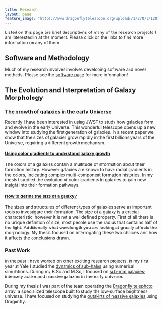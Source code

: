 ```yaml
---
title: Research
layout: page
feature_image: "https://www.dragonflytelescope.org/uploads/1/2/0/1/120152565/background-images/348137435.jpg"
---
```


Listed on this page are brief descriptions of many of the research projects I am interested in at the moment. Please click on the links to find more information on any of them

## Software and Methodology

Much of my research involves involves developing software and novel methods. Please see the [software page](/data.md) for more information!

## The Evolution and Interpretation of Galaxy Morphology

### [The growth of galaxies in the early Universe](/research/eor_morph.md)

Recently I have been interested in using JWST to study how galaxies form and evolve in the early Universe. This wonderful telescope opens up a new window into studying the first generation of galaxies. In a recent paper we show that the sizes of galaxies grow rapidly in the first billions years of the Universe, requiring a different growth mechanism. 

#### [Using color gradients to understand galaxy growth](/research/col_grad/)

The colors of a galaxies contain a multitude of information about their formation history. However galaxies are known to have radial gradients in the colors, indicating complex multi-component formation histories. In my thesis I studied the evolution of color gradients in galaxies to gain new insight into their formation pathways.

#### [How to define the size of a galaxy?](/research/gal_size/)

 The sizes and structures of different types of galaxies serve as important tools to investigate their formation. The size of a galaxy is a crucial characteristic, however it is not a well defined property. First of all there is no unique definition of size, most people use the radius that contains half of the light. Additionally what wavelength you are looking at greatly affects the morphology. My thesis  focused on interrogating these two choices and how it affects the conclusions drawn.

### Past Work

In the past I have worked on other exciting research projects. In my first year at Yale I studied the [dynamics of sub-halos](/research/self_fric/) using numerical simulations. During my B.Sc and M.Sc, I focused on [sub-mm galaxies](/research/submm/); intensely active and massive galaxies in the early universe.

During my thesis I was part of the team operating the [Dragonfly telephoto array](https://www.dragonflytelescope.org/); a specialized telescope built to study the low-surface brightness universe. I have focused on studying the [outskirts of massive galaxies](/research/dragonfly/) using Dragonfly.
